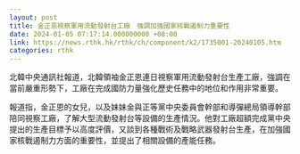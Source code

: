 ```yaml
---
layout: post
title: 金正恩視察軍用流動發射台工廠　強調加強國家核戰遏制力重要性
date: 2024-01-05 07:17:14.000000000 +08:00
link: https://news.rthk.hk/rthk/ch/component/k2/1735001-20240105.htm
categories: rthk
---
```


北韓中央通訊社報道，北韓領袖金正恩連日視察軍用流動發射台生產工廠，強調在當前嚴重形勢下，工廠在完成國防力量強化歷史任務中的地位和作用非常重要。

報道指，金正恩的女兒，以及妹妹金與正等黨中央委員會幹部和導彈總局領導幹部陪同視察工廠，了解大型流動發射台等設備的生產情況。他對工廠超額完成黨中央提出的生產目標予以高度評價，又談到各種戰術及戰略武器發射台生產，在加強國家核戰遏制力方面的重要性，並提出了相關設備的產能任務。

